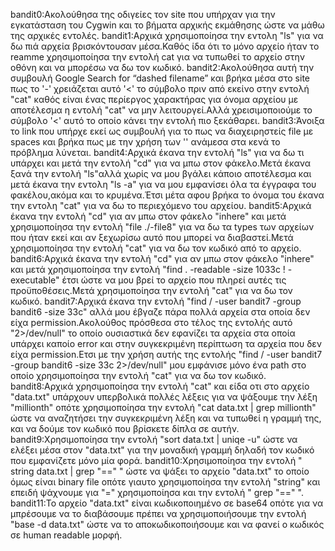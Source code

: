 bandit0:Ακολούθησα της οδιγείες τον site που υπήρχαν για την εγκατάσταση του Cygwin και το βήματα αρχικής εκμάθησης ώστε να μάθω της αρχικές εντολές.
bandit1:Αρχικά χρησιμοποίησα την εντολη "ls" για να δω πιά αρχεία βρισκόντουσαν μέσα.Καθός ίδα ότι το μόνο αρχείο ήταν το reamme χρησιμοποίησα την εντολή cat για να τυπωθεί το αρχείο στην οθόνη και να μπορέσω να δω τον κωδικό.
bandit2:Ακολούθησα αυτή την συμβουλή Google Search for “dashed filename” και βρήκα μέσα στο site πως το '-' χρειάζεται αυτό  '<' το σύμβολο  πριν από εκείνο στην εντολή "cat" καθός είναι ένας περίεργος χαρακτήρας για όνομα αρχείου με αποτέλεσμα η εντολή "cat" να μην λειτουργεί.Αλλά χρεισιμοποιούμε το σύμβολο '<' αυτό το οποίο κάνει την εντολή πιο ξεκάθαρει.
bandit3:Άνοιξα το link που υπήρχε εκεί ως συμβουλή για το πως να διαχειρηστείς file με spaces και βρήκα πως με την χρήση των '\' ανάμεσα στα κενά το πρόβλημα λύνεται.
bandit4:Αρχικά έκανα την εντολή "ls" για να δω τι υπάρχει και μετά την εντολή "cd" για να μπω στον φάκελο.Μετά έκανα ξανά την εντολή "ls"αλλά χωρίς να μου βγάλει κάποιο αποτέλεσμα και μετά έκανα την εντολη "ls -a" για να μου εμφανίσει όλα τα έγγραφα του φακέλου,ακόμα και το κρυμένα.Έτσι μέτα αφου βρήκα το όνομα του έκανα την εντολη "cat" για να δω το περιεχόμενο του αρχείου. 
bandit5:Αρχικά έκανα την εντολή "cd" για αν μπω στον φάκελο "inhere" και μετά χρησιμοποίησα την εντολή "file ./-file8" για να δω τα types των αρχείων που ήταν εκεί και αν ξεχωρίσω αυτό που μπορεί να διαβαστεί.Μετά χρησιμοποίησα την εντολή "cat" για να δω τον κωδικό από το αρχείο.
bandit6:Αρχικά έκανα την εντολή "cd" για αν μπω στον φάκελο "inhere" και μετά χρησιμοποίησα την εντολή "find . -readable -size 1033c ! - executable" έτσι ώστε να μου βρεί το αρχείο που πληρεί αυτές τις προϋποθέσεις.Μετά χρησιμοποίησα την εντολή "cat" για να δω τον κωδικό.
bandit7:Αρχικά έκανα την εντολή "find / -user bandit7 -group bandit6 -size 33c" αλλά μου έβγαζε πάρα πολλά αρχεία στα οποία δεν είχα permission.Ακολούθος πρόσθεσα στο τέλος της εντολής αυτό "2>/dev/null" το οποίο ουσιαστικά δεν εφανίζει τα αρχεία στα οποία υπάρχει καποίο error και στην συγκεκριμένη περίπτωση τα αρχεία που δεν είχα permission.Ετσι με την χρήση αυτής της εντολής "find / -user bandit7 -group bandit6 -size 33c 2>/dev/null" μου εμφάνισε μόνο ένα path στο οποίο χρησιμοποίησα την εντολή "cat" για να δω τον κωδικό.
bandit8:Αρχικά χρησιμοποίησα την εντολή "cat" και είδα οτι στο αρχείο "data.txt" υπάρχουν υπερβολικά πολλές λέξεις για να ψάξουμε την λέξη "millionth" οπότε χρησιμοποίησα την εντολή "cat data.txt | grep millionth" ώστε να αναζητήσει την συγκεκριμένη λέξη και να τυπωθεί η γραμμή της, και να δούμε τον κωδικό που βρίσκετε δίπλα σε αυτήν.
bandit9:Χρησιμοποίησα την εντολή "sort data.txt | uniqe -u" ώστε να ελέξει μέσα στον "data.txt" για την μοναδική γραμμή δηλαδή τον κωδικό που εμφανίζετε μόνο μία φορά.
bandit10:Χρησιμοποίησα την εντολή " string data.txt | grep "==" " ώστε να ψάξει το αρχείο "data.txt" το οποίο όμως είναι binary file οπότε γιαυτο χρησιμοποίησα την εντολή "string" και επειδή ψάχνουμε για "=" χρησιμοποίησα και την εντολή " grep "==" ".
bandit11:Το αρχείο "data.txt" είναι κωδικοποιημένο σε base64 οπότε για να μπρέσουμε να το διαβάσουμε πρέπει να χρησιμοποιήσουμε την εντολή "base -d data.txt" ώστε να το αποκωδικοποιήσουμε και να φανεί ο κωδικός σε human readable μορφή.
 

